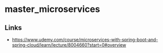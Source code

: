 # master_microservices

## Links
+ https://www.udemy.com/course/microservices-with-spring-boot-and-spring-cloud/learn/lecture/8004660?start=0#overview
